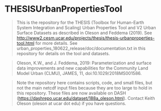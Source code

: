 # THESISUrbanPropertiesTool
> This is the repository for the THESIS (Toolbox for Human-Earth System Integration and Scaling) Urban Properties Tool and V2 Urban Surface Datasets as described in Oleson and Feddema (2019).  See http://www2.cesm.ucar.edu/projects/thesis/thesis-urbanproperties-tool.html for more details.  See urban_properties_180622_release/doc/documentation.txt in this repository for details on the tool and datasets.

> Oleson, K.W., and J. Feddema, 2019: Parameterization and surface data improvements and new capabilities for the Community Land Model Urban (CLMU), JAMES, 11, doi:10.1029/2018MS001586.

> Note the repository here contains scripts, code, and small files, but not the main netcdf input files because they are too large to hold in this repository.  These files are now available on DASH (https://dashrepo.ucar.edu/dataset/188a_oleson.html). Contact Keith Oleson (oleson at ucar dot edu) if you have questions.
